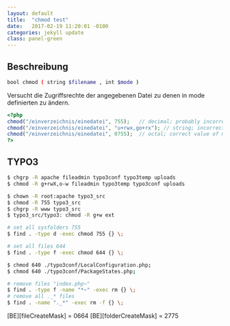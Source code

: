 ```yaml
---
layout: default
title:  "chmod test"
date:   2017-02-19 11:20:01 -0100
categories: jekyll update
class: panel-green
---
```


## Beschreibung

```bash
bool chmod ( string $filename , int $mode )
```
Versucht die Zugriffsrechte der angegebenen Datei zu denen in mode definierten zu ändern.

```php
<?php
chmod("/einverzeichnis/einedatei", 755);   // decimal; probably incorrect
chmod("/einverzeichnis/einedatei", "u+rwx,go+rx"); // string; incorrect
chmod("/einverzeichnis/einedatei", 0755);  // octal; correct value of mode
?>
```

## TYPO3

```bash
$ chgrp -R apache fileadmin typo3conf typo3temp uploads
$ chmod -R g+rwX,o-w fileadmin typo3temp typo3conf uploads

$ chown -R root:apache typo3_src
$ chmod -R 755 typo3_src
$ chgrp -R www typo3_src
$ typo3_src/typo3: chmod -R g+w ext

# set all sysfolders 755
$ find . -type d -exec chmod 755 {} \;

# set all files 644
$ find . -type f -exec chmod 644 {} \;

$ chmod 640 ./typo3conf/LocalConfiguration.php;
$ chmod 640 ./typo3conf/PackageStates.php;

# remove files "index.php~"
$ find . -type f -name "*~" -exec rm {} \;
# remove all ._* files
$ find . -name "._*" -exec rm -f {} \;
```

[BE][fileCreateMask] = 0664
[BE][folderCreateMask] = 2775
